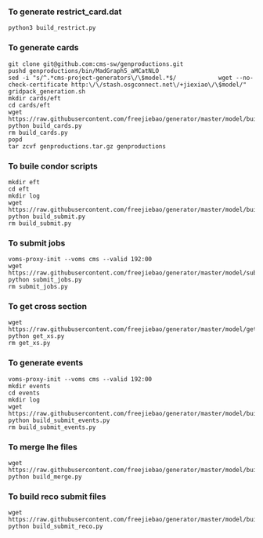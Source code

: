 ### To generate restrict_card.dat
```
python3 build_restrict.py
```
### To generate cards
```
git clone git@github.com:cms-sw/genproductions.git
pushd genproductions/bin/MadGraph5_aMCatNLO
sed -i "s/^.*cms-project-generators\/\$model.*$/            wget --no-check-certificate http:\/\/stash.osgconnect.net\/+jiexiao\/\$model/" gridpack_generation.sh
mkdir cards/eft
cd cards/eft
wget https://raw.githubusercontent.com/freejiebao/generator/master/model/build_cards.py
python build_cards.py
rm build_cards.py
popd
tar zcvf genproductions.tar.gz genproductions
```
### To buile condor scripts
```
mkdir eft
cd eft
mkdir log
wget https://raw.githubusercontent.com/freejiebao/generator/master/model/build_submit.py
python build_submit.py
rm build_submit.py
```
### To submit jobs
```
voms-proxy-init --voms cms --valid 192:00
wget https://raw.githubusercontent.com/freejiebao/generator/master/model/submit_jobs.py
python submit_jobs.py
rm submit_jobs.py
```
### To get cross section
```
wget https://raw.githubusercontent.com/freejiebao/generator/master/model/get_xs.py
python get_xs.py
rm get_xs.py
```
### To generate events
```
voms-proxy-init --voms cms --valid 192:00
mkdir events
cd events
mkdir log
wget https://raw.githubusercontent.com/freejiebao/generator/master/model/build_submit_events.py
python build_submit_events.py
rm build_submit_events.py
```
### To merge lhe files
```
wget https://raw.githubusercontent.com/freejiebao/generator/master/model/build_merge.py
python build_merge.py
```
### To build reco submit files
```
wget https://raw.githubusercontent.com/freejiebao/generator/master/model/build_submit_reco.py
python build_submit_reco.py
```